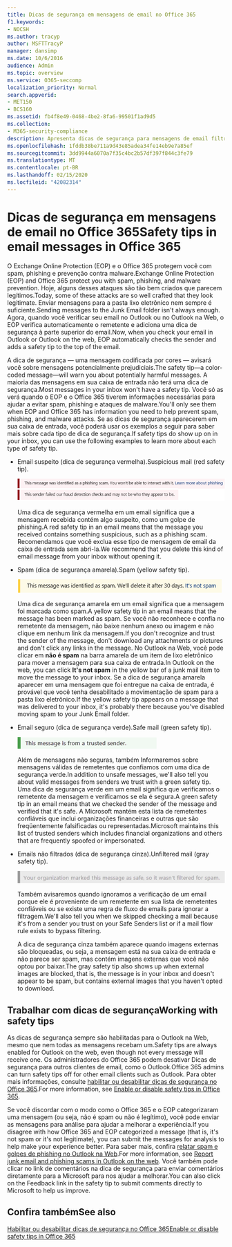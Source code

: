 ```yaml
---
title: Dicas de segurança em mensagens de email no Office 365
f1.keywords:
- NOCSH
ms.author: tracyp
author: MSFTTracyP
manager: dansimp
ms.date: 10/6/2016
audience: Admin
ms.topic: overview
ms.service: O365-seccomp
localization_priority: Normal
search.appverid:
- MET150
- BCS160
ms.assetid: fb4f8e49-0468-4be2-8fa6-99501f1ad9d5
ms.collection:
- M365-security-compliance
description: Apresenta dicas de segurança para mensagens de email filtradas pelo EOP e pelo filtro de spam do Office 365.
ms.openlocfilehash: 1fddb38be711a9d43e85adea34fe14eb9e7a85ef
ms.sourcegitcommit: 3dd9944a6070a7f35c4bc2b57df397f844c3fe79
ms.translationtype: MT
ms.contentlocale: pt-BR
ms.lasthandoff: 02/15/2020
ms.locfileid: "42082314"
---
```

# <a name="safety-tips-in-email-messages-in-office-365"></a><span data-ttu-id="dd6f1-103">Dicas de segurança em mensagens de email no Office 365</span><span class="sxs-lookup"><span data-stu-id="dd6f1-103">Safety tips in email messages in Office 365</span></span>

<span data-ttu-id="dd6f1-104">O Exchange Online Protection (EOP) e o Office 365 protegem você com spam, phishing e prevenção contra malware.</span><span class="sxs-lookup"><span data-stu-id="dd6f1-104">Exchange Online Protection (EOP) and Office 365 protect you with spam, phishing, and malware prevention.</span></span> <span data-ttu-id="dd6f1-105">Hoje, alguns desses ataques são tão bem criados que parecem legítimos.</span><span class="sxs-lookup"><span data-stu-id="dd6f1-105">Today, some of these attacks are so well crafted that they look legitimate.</span></span> <span data-ttu-id="dd6f1-106">Enviar mensagens para a pasta lixo eletrônico nem sempre é suficiente.</span><span class="sxs-lookup"><span data-stu-id="dd6f1-106">Sending messages to the Junk Email folder isn't always enough.</span></span> <span data-ttu-id="dd6f1-107">Agora, quando você verificar seu email no Outlook ou no Outlook na Web, o EOP verifica automaticamente o remetente e adiciona uma dica de segurança à parte superior do email.</span><span class="sxs-lookup"><span data-stu-id="dd6f1-107">Now, when you check your email in Outlook or Outlook on the web, EOP automatically checks the sender and adds a safety tip to the top of the email.</span></span>

<span data-ttu-id="dd6f1-108">A dica de segurança — uma mensagem codificada por cores — avisará você sobre mensagens potencialmente prejudiciais.</span><span class="sxs-lookup"><span data-stu-id="dd6f1-108">The safety tip—a color-coded message—will warn you about potentially harmful messages.</span></span> <span data-ttu-id="dd6f1-109">A maioria das mensagens em sua caixa de entrada não terá uma dica de segurança.</span><span class="sxs-lookup"><span data-stu-id="dd6f1-109">Most messages in your inbox won't have a safety tip.</span></span> <span data-ttu-id="dd6f1-110">Você só as verá quando o EOP e o Office 365 tiverem informações necessárias para ajudar a evitar spam, phishing e ataques de malware.</span><span class="sxs-lookup"><span data-stu-id="dd6f1-110">You'll only see them when EOP and Office 365 has information you need to help prevent spam, phishing, and malware attacks.</span></span> <span data-ttu-id="dd6f1-111">Se as dicas de segurança aparecerem em sua caixa de entrada, você poderá usar os exemplos a seguir para saber mais sobre cada tipo de dica de segurança.</span><span class="sxs-lookup"><span data-stu-id="dd6f1-111">If safety tips do show up on in your inbox, you can use the following examples to learn more about each type of safety tip.</span></span>

- <span data-ttu-id="dd6f1-112">Email suspeito (dica de segurança vermelha).</span><span class="sxs-lookup"><span data-stu-id="dd6f1-112">Suspicious mail (red safety tip).</span></span>

    ![Captura de tela que mostra uma dica de segurança vermelha.](../../media/5078a0be-e556-44a1-b169-09d780d26898.png)

    <span data-ttu-id="dd6f1-114">Uma dica de segurança vermelha em um email significa que a mensagem recebida contém algo suspeito, como um golpe de phishing.</span><span class="sxs-lookup"><span data-stu-id="dd6f1-114">A red safety tip in an email means that the message you received contains something suspicious, such as a phishing scam.</span></span> <span data-ttu-id="dd6f1-115">Recomendamos que você exclua esse tipo de mensagem de email da caixa de entrada sem abri-la.</span><span class="sxs-lookup"><span data-stu-id="dd6f1-115">We recommend that you delete this kind of email message from your inbox without opening it.</span></span>

- <span data-ttu-id="dd6f1-116">Spam (dica de segurança amarela).</span><span class="sxs-lookup"><span data-stu-id="dd6f1-116">Spam (yellow safety tip).</span></span>

    ![Captura de tela que mostra uma dica de segurança amarela.](../../media/793c9265-ea44-48fd-a98f-804fadd4163b.png)

    <span data-ttu-id="dd6f1-118">Uma dica de segurança amarela em um email significa que a mensagem foi marcada como spam.</span><span class="sxs-lookup"><span data-stu-id="dd6f1-118">A yellow safety tip in an email means that the message has been marked as spam.</span></span> <span data-ttu-id="dd6f1-119">Se você não reconhece e confia no remetente da mensagem, não baixe nenhum anexo ou imagem e não clique em nenhum link da mensagem.</span><span class="sxs-lookup"><span data-stu-id="dd6f1-119">If you don't recognize and trust the sender of the message, don't download any attachments or pictures and don't click any links in the message.</span></span> <span data-ttu-id="dd6f1-120">No Outlook na Web, você pode clicar em **não é spam** na barra amarela de um item de lixo eletrônico para mover a mensagem para sua caixa de entrada.</span><span class="sxs-lookup"><span data-stu-id="dd6f1-120">In Outlook on the web, you can click **It's not spam** in the yellow bar of a junk mail item to move the message to your inbox.</span></span> <span data-ttu-id="dd6f1-121">Se a dica de segurança amarela aparecer em uma mensagem que foi entregue na caixa de entrada, é provável que você tenha desabilitado a movimentação de spam para a pasta lixo eletrônico.</span><span class="sxs-lookup"><span data-stu-id="dd6f1-121">If the yellow safety tip appears on a message that was delivered to your inbox, it's probably there because you've disabled moving spam to your Junk Email folder.</span></span>

- <span data-ttu-id="dd6f1-122">Email seguro (dica de segurança verde).</span><span class="sxs-lookup"><span data-stu-id="dd6f1-122">Safe mail (green safety tip).</span></span>

    ![Captura de tela que mostra uma dica de segurança verde.](../../media/acbc11d0-f626-4848-9fbf-66eeeda3f803.png)

    <span data-ttu-id="dd6f1-124">Além de mensagens não seguras, também Informaremos sobre mensagens válidas de remetentes que confiamos com uma dica de segurança verde.</span><span class="sxs-lookup"><span data-stu-id="dd6f1-124">In addition to unsafe messages, we'll also tell you about valid messages from senders we trust with a green safety tip.</span></span> <span data-ttu-id="dd6f1-125">Uma dica de segurança verde em um email significa que verificamos o remetente da mensagem e verificamos se ela é segura.</span><span class="sxs-lookup"><span data-stu-id="dd6f1-125">A green safety tip in an email means that we checked the sender of the message and verified that it's safe.</span></span> <span data-ttu-id="dd6f1-126">A Microsoft mantém esta lista de remetentes confiáveis que inclui organizações financeiras e outras que são freqüentemente falsificadas ou representadas.</span><span class="sxs-lookup"><span data-stu-id="dd6f1-126">Microsoft maintains this list of trusted senders which includes financial organizations and others that are frequently spoofed or impersonated.</span></span>

- <span data-ttu-id="dd6f1-127">Emails não filtrados (dica de segurança cinza).</span><span class="sxs-lookup"><span data-stu-id="dd6f1-127">Unfiltered mail (gray safety tip).</span></span>

    ![Captura de tela que mostra uma dica de segurança cinza.](../../media/c4d0cf8f-08e9-4c84-beee-1d9e0b022e0a.png)

    <span data-ttu-id="dd6f1-129">Também avisaremos quando ignoramos a verificação de um email porque ele é proveniente de um remetente em sua lista de remetentes confiáveis ou se existe uma regra de fluxo de emails para ignorar a filtragem.</span><span class="sxs-lookup"><span data-stu-id="dd6f1-129">We'll also tell you when we skipped checking a mail because it's from a sender you trust on your Safe Senders list or if a mail flow rule exists to bypass filtering.</span></span>

    <span data-ttu-id="dd6f1-130">A dica de segurança cinza também aparece quando imagens externas são bloqueadas, ou seja, a mensagem está na sua caixa de entrada e não parece ser spam, mas contém imagens externas que você não optou por baixar.</span><span class="sxs-lookup"><span data-stu-id="dd6f1-130">The gray safety tip also shows up when external images are blocked, that is, the message is in your inbox and doesn't appear to be spam, but contains external images that you haven't opted to download.</span></span>

## <a name="working-with-safety-tips"></a><span data-ttu-id="dd6f1-131">Trabalhar com dicas de segurança</span><span class="sxs-lookup"><span data-stu-id="dd6f1-131">Working with safety tips</span></span>

<span data-ttu-id="dd6f1-132">As dicas de segurança sempre são habilitadas para o Outlook na Web, mesmo que nem todas as mensagens recebam um.</span><span class="sxs-lookup"><span data-stu-id="dd6f1-132">Safety tips are always enabled for Outlook on the web, even though not every message will receive one.</span></span> <span data-ttu-id="dd6f1-133">Os administradores do Office 365 podem desativar Dicas de segurança para outros clientes de email, como o Outlook.</span><span class="sxs-lookup"><span data-stu-id="dd6f1-133">Office 365 admins can turn safety tips off for other email clients such as Outlook.</span></span> <span data-ttu-id="dd6f1-134">Para obter mais informações, consulte [habilitar ou desabilitar dicas de segurança no Office 365](enable-or-disable-safety-tips.md).</span><span class="sxs-lookup"><span data-stu-id="dd6f1-134">For more information, see [Enable or disable safety tips in Office 365](enable-or-disable-safety-tips.md).</span></span>

<span data-ttu-id="dd6f1-135">Se você discordar com o modo como o Office 365 e o EOP categorizaram uma mensagem (ou seja, não é spam ou não é legítimo), você pode enviar as mensagens para análise para ajudar a melhorar a experiência.</span><span class="sxs-lookup"><span data-stu-id="dd6f1-135">If you disagree with how Office 365 and EOP categorized a message (that is, it's not spam or it's not legitimate), you can submit the messages for analysis to help make your experience better.</span></span> <span data-ttu-id="dd6f1-136">Para saber mais, confira [relatar spam e golpes de phishing no Outlook na Web](report-junk-email-and-phishing-scams-in-outlook-on-the-web-eop.md).</span><span class="sxs-lookup"><span data-stu-id="dd6f1-136">For more information, see [Report junk email and phishing scams in Outlook on the web](report-junk-email-and-phishing-scams-in-outlook-on-the-web-eop.md).</span></span> <span data-ttu-id="dd6f1-137">Você também pode clicar no link de comentários na dica de segurança para enviar comentários diretamente para a Microsoft para nos ajudar a melhorar.</span><span class="sxs-lookup"><span data-stu-id="dd6f1-137">You can also click on the Feedback link in the safety tip to submit comments directly to Microsoft to help us improve.</span></span>

## <a name="see-also"></a><span data-ttu-id="dd6f1-138">Confira também</span><span class="sxs-lookup"><span data-stu-id="dd6f1-138">See also</span></span>

[<span data-ttu-id="dd6f1-139">Habilitar ou desabilitar dicas de segurança no Office 365</span><span class="sxs-lookup"><span data-stu-id="dd6f1-139">Enable or disable safety tips in Office 365</span></span>](enable-or-disable-safety-tips.md)


